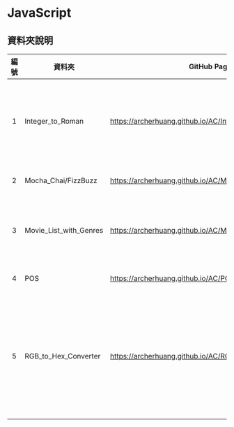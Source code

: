 # JavaScript

## 資料夾說明

| 編號 | 資料夾 | GitHub Page | 說明  |
|:---:|---|---|---|
|1| Integer_to_Roman | https://archerhuang.github.io/AC/Integer_to_Roman/ | 將 10 進位數字轉換成羅馬數字  |
|2| Mocha_Chai/FizzBuzz | https://archerhuang.github.io/AC/Mocha_Chai/FizzBuzz/test/ | 程式測試程式  |
|3| Movie_List_with_Genres | https://archerhuang.github.io/AC/Movie_List_with_Genres | 依電影分類查看電影資訊 |
|4| POS | https://archerhuang.github.io/AC/POS/ | Web 版 POS |
|5| RGB_to_Hex_Converter | https://archerhuang.github.io/AC/RGB_to_Hex_Converter/ | 將 RGB 的數字轉換成 16 進制並更改網頁背景顏色 |